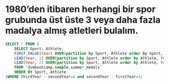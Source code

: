 # 1980’den itibaren herhangi bir spor grubunda üst üste 3 veya daha fazla madalya almış atletleri bulalım.
```SQL
SELECT * FROM (
    SELECT Sport, Athlete,
    FIRST_VALUE(Year) OVER(partition by Sport, Athlete order by Sport, Athlete) as firstYear,
    LEAD(Year, 1) OVER(partition by Sport, Athlete order by Athlete, Year) as secondYear,
    LEAD(Year, 2) OVER(partition by Sport, Athlete order by Athlete, Year) as thirdYear
    FROM `dsmbootcamp.sample.summer_medals`
    ORDER BY Sport, Athlete
)WHERE thirdYear - secondYear=4 and secondYear - firstYear=4;
```
